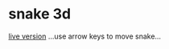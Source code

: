 # snake 3d

[live version](https://benjaminrshill.github.io/snake3d/)
...use arrow keys to move snake...
